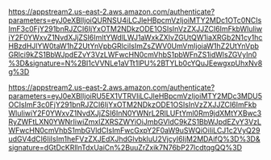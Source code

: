https://appstream2.us-east-2.aws.amazon.com/authenticate?parameters=eyJ0eXBlIjoiQURNSU4iLCJleHBpcmVzIjoiMTY2MDc1OTc0NCIsImF3c0FjY291bnRJZCI6IjYxOTM2NDkzODE1OSIsInVzZXJJZCI6ImFkbWluIiwiY2F0YWxvZ1NvdXJjZSI6ImltYWdlLWJ1aWxkZXIvZGUtQW1iaXRGb2N1cy1hcHBzdHJlYW0taW1hZ2UtYnVpbGRlciIsImZsZWV0UmVmIjoiaW1hZ2UtYnVpbGRlci9kZS1BbWJpdEZvY3VzLWFwcHN0cmVhbS1pbWFnZS1idWlsZGVyIn0%3D&signature=N%2BI1cVVNLe1aVTt1lPU%2BTYLb0cYQuJEewgxpUhxNv8g%3D

https://appstream2.us-east-2.aws.amazon.com/authenticate?parameters=eyJ0eXBlIjoiRU5EX1VTRVIiLCJleHBpcmVzIjoiMTY2MDc3MDU5OCIsImF3c0FjY291bnRJZCI6IjYxOTM2NDkzODE1OSIsInVzZXJJZCI6ImFkbWluIiwiY2F0YWxvZ1NvdXJjZSI6InN0YWNrL2RlLUFtYml0Rm9jdXMtYXBwc3RyZWFtLXN0YWNrIiwiZmxlZXRSZWYiOiJmbGVldC9kZS1BbWJpdEZvY3VzLWFwcHN0cmVhbS1mbGVldCIsImFwcGxpY2F0aW9uSWQiOiIiLCJ1c2VyQ29udGV4dCI6IiIsIm1heFVzZXJEdXJhdGlvbkluU2VjcyI6IjM2MDAifQ%3D%3D&signature=dGtDcKRllnTdxUaiCn%2BuuZrZxik7N76bP27lcdtqgQQ%3D
